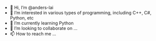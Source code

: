 - 👋 Hi, I’m @anders-lai
- 👀 I’m interested in various types of programming, including C++, C#, Python, etc
- 🌱 I’m currently learning Python
- 💞️ I’m looking to collaborate on ...
- 📫 How to reach me ...

<!---
anders-lai/anders-lai is a ✨ special ✨ repository because its `README.md` (this file) appears on your GitHub profile.
You can click the Preview link to take a look at your changes.
--->
